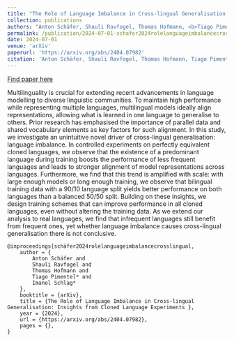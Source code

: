```yaml
---
title: "The Role of Language Imbalance in Cross-lingual Generalisation: Insights from Cloned Language Experiments "
collection: publications
authors: "Anton Schäfer, Shauli Ravfogel, Thomas Hofmann, <b>Tiago Pimentel</b>*, Imanol Schlag* "
permalink: /publication/2024-07-01-schafer2024rolelanguageimbalancecrosslingual
date: 2024-07-01
venue: 'arXiv'
paperurl: 'https://arxiv.org/abs/2404.07982'
citation: 'Anton Schäfer, Shauli Ravfogel, Thomas Hofmann, Tiago Pimentel*, Imanol Schlag*. 2024. The Role of Language Imbalance in Cross-lingual Generalisation: Insights from Cloned Language Experiments. arXiv &quot; '
---
```


<a href='https://arxiv.org/abs/2404.07982'>Find paper here</a>

Multilinguality is crucial for extending recent advancements in language modelling to diverse linguistic communities. To maintain high performance while representing multiple languages, multilingual models ideally align representations, allowing what is learned in one language to generalise to others. Prior research has emphasised the importance of parallel data and shared vocabulary elements as key factors for such alignment. In this study, we investigate an unintuitive novel driver of cross-lingual generalisation: language imbalance. In controlled experiments on perfectly equivalent cloned languages, we observe that the existence of a predominant language during training boosts the performance of less frequent languages and leads to stronger alignment of model representations across languages. Furthermore, we find that this trend is amplified with scale: with large enough models or long enough training, we observe that bilingual training data with a 90/10 language split yields better performance on both languages than a balanced 50/50 split. Building on these insights, we design training schemes that can improve performance in all cloned languages, even without altering the training data. As we extend our analysis to real languages, we find that infrequent languages still benefit from frequent ones, yet whether language imbalance causes cross-lingual generalisation there is not conclusive.

```
@inproceedings{schäfer2024rolelanguageimbalancecrosslingual,
    author = {
        Anton Schäfer and
        Shauli Ravfogel and
        Thomas Hofmann and
        Tiago Pimentel* and
        Imanol Schlag* 
    },
    booktitle = {arXiv},
    title = {The Role of Language Imbalance in Cross-lingual Generalisation: Insights from Cloned Language Experiments },
    year = {2024},
    url = {https://arxiv.org/abs/2404.07982},
    pages = {},
}
```
